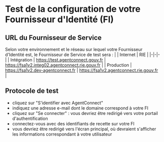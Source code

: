 # Test de la configuration de votre Fournisseur d'Identité (FI)

## URL du Fournisseur de Service
Selon votre environnement et le réseau sur lequel votre Fournisseur d'Identité est, le Fournisseur de Service de test sera :
|               | Internet                          | RIE                                       |
|-|-|-|
| Intégration   | https://test.agentconnect.gouv.fr  | https://fsa1v2.integ02.agentconnect.rie.gouv.fr      |
| Production    | https://fsa1v2.dev-agentconnect.fr         | https://fsa1v2.agentconnect.rie.gouv.fr             |

## Protocole de test

- cliquez sur "S'identifier avec AgentConnect"
- indiquez une adresse e-mail dont le domaine correspond à votre FI
- cliquez sur "Se connecter" : vous devriez être redirigé vers votre portail d'authentification
- connectez-vous avec des identifiants de recette sur votre FI
- vous devriez être redirigé vers l'écran principal, où devraient s'afficher les informations correspondant à votre utilisateur
